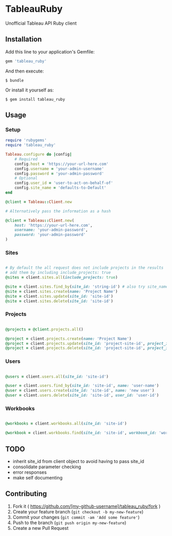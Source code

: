 # TableauRuby

Unofficial Tableau API Ruby client

## Installation

Add this line to your application's Gemfile:

```ruby
gem 'tableau_ruby'
```

And then execute:

    $ bundle

Or install it yourself as:

    $ gem install tableau_ruby

## Usage

### Setup

``` ruby
require 'rubygems'
require 'tableau_ruby'

Tableau.configure do |config|
	# Required
	config.host = 'https://your-url-here.com'
	config.username = 'your-admin-username'
	config.password = 'your-admin-password'
	# Optional
	config.user_id = 'user-to-act-on-behalf-of'
	config.site_name = 'defaults-to-Default'
end

@client = Tableau::Client.new

# Alternatively pass the information as a hash

@client = Tableau::Client.new(
	host: 'https://your-url-here.com',
	username: 'your-admin-password',
	password: 'your-admin-password'
)

```

### Sites
``` ruby

# By default the all request does not include projects in the results
# add them by including include_projects: true
@sites = client.sites.all(include_projects: true)

@site = client.sites.find_by(site_id: 'string-id') # also try site_name and site_url
@site = client.sites.create(name: 'Project Name')
@site = client.sites.update(site_id: 'site-id')
@site = client.sites.delete(site_id: 'site-id')

```

### Projects
``` ruby

@projects = @client.projects.all()

@project = client.projects.create(name: 'Project Name')
@project = client.projects.update(site_id: 'project-site-id', project_id: 'project-id')
@project = client.projects.delete(site_id: 'project-site-id', project_id: 'project-id')

```

### Users
``` ruby

@users = client.users.all(site_id: 'site-id')

@user = client.users.find_by(site_id: 'site-id', name: 'user-name')
@user = client.users.create(site_id: 'site-id', name: 'new user')
@user = client.users.delete(site_id: 'site-id', user_id: 'user-id')

```

### Workbooks
``` ruby

@workbooks = client.workbooks.all(site_id: 'site-id')

@workbook = client.workbooks.find(site_id: 'site-id', workbook_id: 'workbook-id')

```

## TODO
* inherit site_id from client object to avoid having to pass site_id
* consolidate parameter checking
* error responses
* make self documenting

## Contributing

1. Fork it ( https://github.com/[my-github-username]/tableau_ruby/fork )
2. Create your feature branch (`git checkout -b my-new-feature`)
3. Commit your changes (`git commit -am 'Add some feature'`)
4. Push to the branch (`git push origin my-new-feature`)
5. Create a new Pull Request
